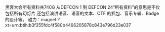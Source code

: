 黑客大会所有资料共740G
从DEFCON 1 到 DEFCON 24“所有资料”的意思是不仅包括所有幻灯片
还包括演讲语音、语音的文本、CTF 的抓包、音乐专辑、Badge 的设计等。
磁力：magnet:?xt=urn:btih:b3f355fdc4f580b4496205878c843e796d23e037